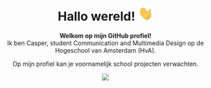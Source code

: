 <div align="center">
  <h1>Hallo wereld! <img src="./assets/hi.gif" width="35"></h1>
  <p><strong>Welkom op mijn GitHub profiel!</strong><br>
  Ik ben Casper, student Communication and Multimedia Design op de Hogeschool van Amsterdam (HvA).</p>
  <p>Op mijn profiel kan je voornamelijk school projecten verwachten.</p>
  <img src="./assets/gojo-satoru.gif">
</div>
